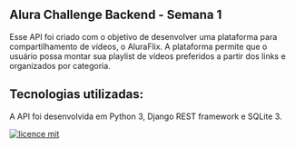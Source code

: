 ## Alura Challenge Backend - Semana 1

Esse API foi criado com o objetivo de desenvolver uma plataforma para compartilhamento de vídeos, o AluraFlix. A plataforma permite que o usuário possa montar sua playlist de vídeos preferidos a partir dos links e organizados por categoria.

## Tecnologias utilizadas:
A API foi desenvolvida em Python 3, Django REST framework e SQLite 3.

[![licence mit](https://img.shields.io/badge/licence-MIT-blue.svg)](https://github.com/JJBarata/aluraflix-backend/blob/master/LICENSE)